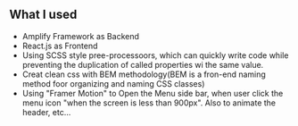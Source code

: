 ## What I used

- Amplify Framework as Backend
- React.js as Frontend
- Using SCSS style pree-processoors, which can quickly write code while preventing the duplication of called properties wi the same value.
- Creat clean css with BEM methodology(BEM is a fron-end naming method foor organizing and naming CSS classes)
- Using "Framer Motion" to Open the Menu side bar, when user click the menu icon "when the screen is less than 900px". Also to animate the header, etc...
